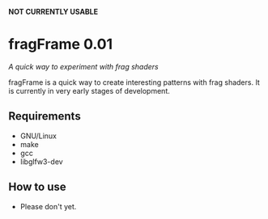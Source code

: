 **NOT CURRENTLY USABLE**
# fragFrame 0.01
*A quick way to experiment with frag shaders*

fragFrame is a quick way to create interesting patterns with frag shaders. It is currently in very early stages of development.

## Requirements
* GNU/Linux
* make
* gcc
* libglfw3-dev

## How to use
* Please don't yet.


